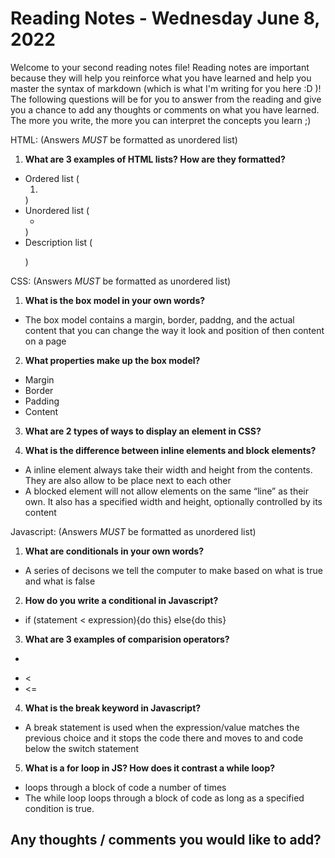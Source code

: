 # Reading Notes - Wednesday June 8, 2022

Welcome to your second reading notes file! Reading notes are important because they will help you reinforce what you have learned and help you master the syntax of markdown (which is what I'm writing for you here :D )! The following questions will be for you to answer from the reading and give you a chance to add any thoughts or comments on what you have learned. The more you write, the more you can interpret the concepts you learn ;)


HTML:
(Answers *MUST* be formatted as unordered list)

1. **What are 3 examples of HTML lists? How are they formatted?**
- Ordered list (<ol><li></li></ol>)
- Unordered list (<ul><li></li></ul>)
- Description list (<dl><dt></dt><dd></dd><dl>)

CSS:
(Answers *MUST* be formatted as unordered list)

1. **What is the box model in your own words?**
- The box model contains a margin, border, paddng, and the actual content that you can change the way it look and position of then content on a page
2. **What properties make up the box model?**
- Margin
- Border
- Padding
- Content
3. **What are 2 types of ways to display an element in CSS?**

4. **What is the difference between inline elements and block elements?**
- A inline element always take their width and height from the contents. They are also allow to be place next to each other
- A blocked element will not allow elements on the same “line” as their own. It also has a specified width and height, optionally controlled by its content

Javascript:
(Answers *MUST* be formatted as unordered list)

1. **What are conditionals in your own words?**
- A series of decisons we tell the computer to make based on what is true and what is false
2. **How do you write a conditional in Javascript?**
- if (statement < expression){do this} else{do this}
3. **What are 3 examples of comparision operators?**
- >
- <
- <=
4. **What is the break keyword in Javascript?**
- A break statement is used when the expression/value matches the previous choice and it stops the code there and moves to and code below the switch statement
5. **What is a for loop in JS? How does it contrast a while loop?**
- loops through a block of code a number of times
- The while loop loops through a block of code as long as a specified condition is true.


## Any thoughts / comments you would like to add?

